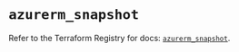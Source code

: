 # `azurerm_snapshot`

Refer to the Terraform Registry for docs: [`azurerm_snapshot`](https://registry.terraform.io/providers/hashicorp/azurerm/4.26.0/docs/resources/snapshot).
